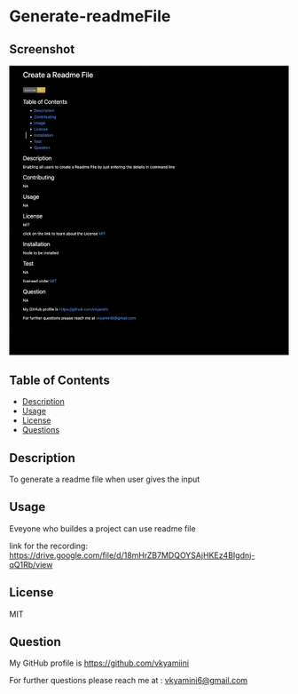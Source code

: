 # Generate-readmeFile

## Screenshot

![Screenshot](./assests/screenshot.png)

## Table of Contents
  
 - [Description](#Description)
 - [Usage](#Usage)
 - [License](#License)
 - [Questions](#Question)
    
 ## Description
 To generate a readme file when user gives the input
  
 ## Usage
 Eveyone who buildes a project can use readme file

 link for the recording: https://drive.google.com/file/d/18mHrZB7MDQOYSAjHKEz4BIgdnj-qQ1Rb/view
  
 ## License
 MIT
  
 ## Question
 My GitHub profile is https://github.com/vkyamiini

 For further questions please reach me at : vkyamini6@gmail.com
